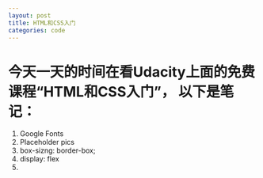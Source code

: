 ```yaml
---
layout: post
title: HTML和CSS入门
categories: code
---
```


# 今天一天的时间在看Udacity上面的免费课程“HTML和CSS入门”， 以下是笔记：

1. Google Fonts
2. Placeholder pics
3. box-sizng: border-box;
4. display: flex
5. 
